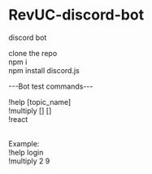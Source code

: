 # RevUC-discord-bot
discord bot


clone the repo <br />
npm i <br />
npm install discord.js


---Bot test commands--- 

!help [topic_name]<br />
!multiply [] []<br />
!react <br /><br />

Example: <br />
!help login<br />
!multiply 2 9<br />
